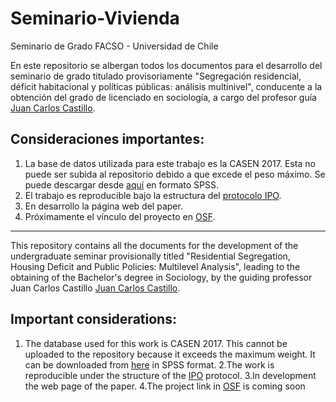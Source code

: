 # Seminario-Vivienda
Seminario de Grado FACSO - Universidad de Chile

En este repositorio se albergan todos los documentos para el desarrollo del seminario de grado titulado provisoriamente "Segregación residencial, déficit habitacional y políticas públicas: análisis multinivel", conducente a la obtención del grado de licenciado en sociología, a cargo del profesor guía [Juan Carlos Castillo](https://juancarloscastillo.github.io/jc-castillo/index.html).

## Consideraciones importantes:
1. La base de datos utilizada para este trabajo es la CASEN 2017. Esta no puede ser subida al repositorio debido a que excede el peso máximo. Se puede descargar desde [aquí](http://observatorio.ministeriodesarrollosocial.gob.cl/casen-multidimensional/casen/docs/casen_2017_spss.rar) en formato SPSS.
2. El trabajo es reproducible bajo la estructura del [protocolo IPO](https://juancarloscastillo.github.io/ipo/).
3. En desarrollo la página web del paper.
4. Próximamente el vínculo del proyecto en [OSF](osf.io). 
----
This repository contains all the documents for the development of the undergraduate seminar provisionally titled "Residential Segregation, Housing Deficit and Public Policies: Multilevel Analysis", leading to the obtaining of the Bachelor's degree in Sociology, by the guiding professor Juan Carlos Castillo [Juan Carlos Castillo](https://juancarloscastillo.github.io/jc-castillo/index.html).

## Important considerations:
1. The database used for this work is CASEN 2017. This cannot be uploaded to the repository because it exceeds the maximum weight. It can be downloaded from [here](http://observatorio.ministeriodesarrollosocial.gob.cl/casen-multidimensional/casen/docs/casen_2017_spss.rar) in SPSS format.
2.The work is reproducible under the structure of the [IPO](https://juancarloscastillo.github.io/ipo/) protocol.
3.In development the web page of the paper.
4.The project link in [OSF](osf.io) is coming soon
